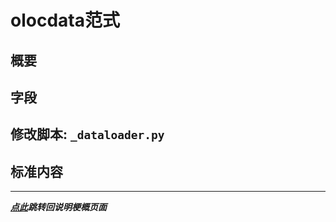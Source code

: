 # olocdata范式  

## 概要  

## 字段  

## 修改脚本: `_dataloader.py`  

## 标准内容  

---

***[点此](../项目说明梗概.md)跳转回说明梗概页面***

